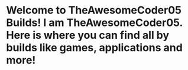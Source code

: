 
# Welcome to TheAwesomeCoder05 Builds! I am TheAwesomeCoder05. Here is where you can find all by builds like games, applications and more!
